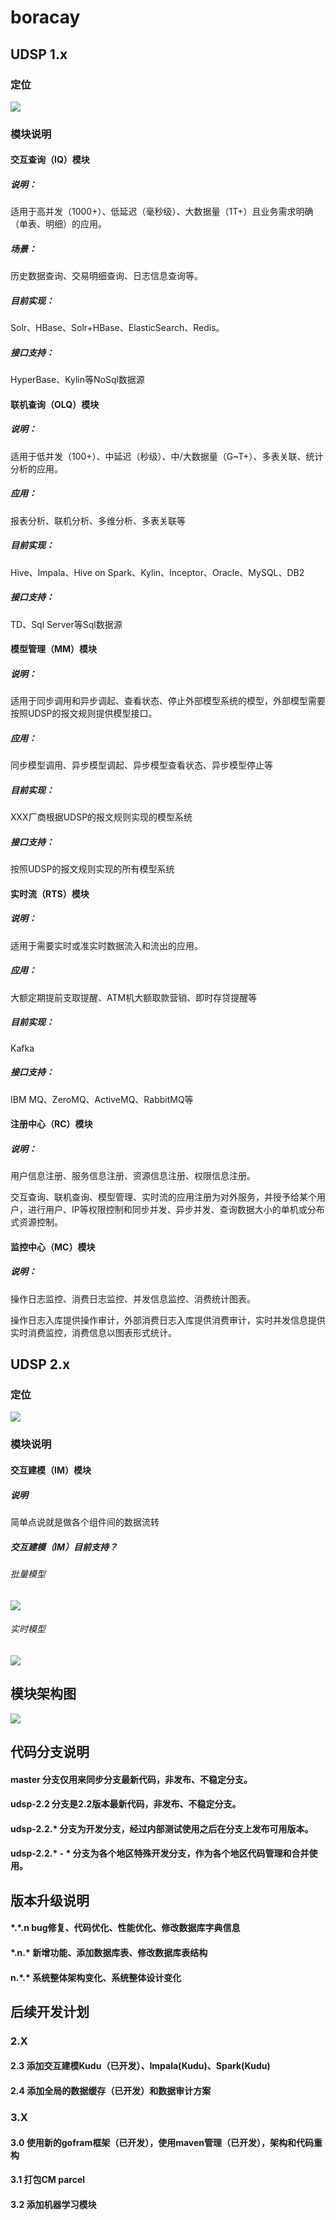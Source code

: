 # boracay


## UDSP 1.x
### 定位
![](/doc/img/udsp_1.x_location.png)

### 模块说明
#### 交互查询（IQ）模块
##### 说明：
  适用于高并发（1000+）、低延迟（毫秒级）、大数据量（1T+）且业务需求明确（单表、明细）的应用。
##### 场景：
  历史数据查询、交易明细查询、日志信息查询等。
##### 目前实现：
  Solr、HBase、Solr+HBase、ElasticSearch、Redis。
##### 接口支持：
  HyperBase、Kylin等NoSql数据源

#### 联机查询（OLQ）模块
##### 说明：
  适用于低并发（100+）、中延迟（秒级）、中/大数据量（G~T+）、多表关联、统计分析的应用。
##### 应用：
  报表分析、联机分析、多维分析、多表关联等
##### 目前实现：
  Hive、Impala、Hive on Spark、Kylin、Inceptor、Oracle、MySQL、DB2
##### 接口支持：
  TD、Sql Server等Sql数据源

#### 模型管理（MM）模块
##### 说明：
  适用于同步调用和异步调起、查看状态、停止外部模型系统的模型，外部模型需要按照UDSP的报文规则提供模型接口。
##### 应用：
  同步模型调用、异步模型调起、异步模型查看状态、异步模型停止等
##### 目前实现：
  XXX厂商根据UDSP的报文规则实现的模型系统
##### 接口支持：
  按照UDSP的报文规则实现的所有模型系统

#### 实时流（RTS）模块
##### 说明：
  适用于需要实时或准实时数据流入和流出的应用。
##### 应用：
  大额定期提前支取提醒、ATM机大额取款营销、即时存贷提醒等
##### 目前实现：
  Kafka
##### 接口支持：
  IBM MQ、ZeroMQ、ActiveMQ、RabbitMQ等

#### 注册中心（RC）模块
##### 说明：
  用户信息注册、服务信息注册、资源信息注册、权限信息注册。

交互查询、联机查询、模型管理、实时流的应用注册为对外服务，并授予给某个用户，进行用户、IP等权限控制和同步并发、异步并发、查询数据大小的单机或分布式资源控制。

#### 监控中心（MC）模块
##### 说明：
  操作日志监控、消费日志监控、并发信息监控、消费统计图表。

操作日志入库提供操作审计，外部消费日志入库提供消费审计，实时并发信息提供实时消费监控，消费信息以图表形式统计。



## UDSP 2.x
### 定位
![](/doc/img/udsp_2.x_location.png)

### 模块说明
#### 交互建模（IM）模块
##### 说明
  简单点说就是做各个组件间的数据流转

##### 交互建模（IM）目前支持？
###### 批量模型
![](/doc/img/im_batch_support.png)

###### 实时模型
![](/doc/img/im_realtime_support.png)



## 模块架构图
![](/doc/img/udsp_module_architecture.png)



## 代码分支说明
#### master 分支仅用来同步分支最新代码，非发布、不稳定分支。
#### udsp-2.2 分支是2.2版本最新代码，非发布、不稳定分支。
#### udsp-2.2.* 分支为开发分支，经过内部测试使用之后在分支上发布可用版本。
#### udsp-2.2.* - * 分支为各个地区特殊开发分支，作为各个地区代码管理和合并使用。



## 版本升级说明
#### \*.\*.n bug修复、代码优化、性能优化、修改数据库字典信息
#### \*.n.\* 新增功能、添加数据库表、修改数据库表结构
#### n.\*.\* 系统整体架构变化、系统整体设计变化



## 后续开发计划

### 2.X
#### 2.3 添加交互建模Kudu（已开发）、Impala(Kudu)、Spark(Kudu)
#### 2.4 添加全局的数据缓存（已开发）和数据审计方案

### 3.X
#### 3.0 使用新的gofram框架（已开发），使用maven管理（已开发），架构和代码重构
#### 3.1 打包CM parcel
#### 3.2 添加机器学习模块
